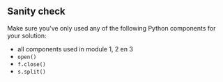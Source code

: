 ## Sanity check

Make sure you've only used any of the following Python components for your solution:

- all components used in module 1, 2 en 3
- `open()`
- `f.close()`
- `s.split()`
